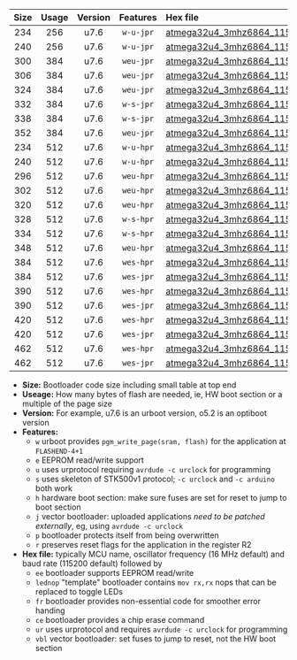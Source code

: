 |Size|Usage|Version|Features|Hex file|
|:-:|:-:|:-:|:-:|:--|
|234|256|u7.6|`w-u-jpr`|[atmega32u4_3mhz6864_115200bps_ur_vbl.hex](https://raw.githubusercontent.com/stefanrueger/urboot/main/atmega32u4_3mhz6864_115200bps_ur_vbl.hex)|
|240|256|u7.6|`w-u-jpr`|[atmega32u4_3mhz6864_115200bps_lednop_ur_vbl.hex](https://raw.githubusercontent.com/stefanrueger/urboot/main/atmega32u4_3mhz6864_115200bps_lednop_ur_vbl.hex)|
|300|384|u7.6|`weu-jpr`|[atmega32u4_3mhz6864_115200bps_ee_ur_vbl.hex](https://raw.githubusercontent.com/stefanrueger/urboot/main/atmega32u4_3mhz6864_115200bps_ee_ur_vbl.hex)|
|306|384|u7.6|`weu-jpr`|[atmega32u4_3mhz6864_115200bps_ee_lednop_ur_vbl.hex](https://raw.githubusercontent.com/stefanrueger/urboot/main/atmega32u4_3mhz6864_115200bps_ee_lednop_ur_vbl.hex)|
|324|384|u7.6|`weu-jpr`|[atmega32u4_3mhz6864_115200bps_ee_lednop_fr_ur_vbl.hex](https://raw.githubusercontent.com/stefanrueger/urboot/main/atmega32u4_3mhz6864_115200bps_ee_lednop_fr_ur_vbl.hex)|
|332|384|u7.6|`w-s-jpr`|[atmega32u4_3mhz6864_115200bps_vbl.hex](https://raw.githubusercontent.com/stefanrueger/urboot/main/atmega32u4_3mhz6864_115200bps_vbl.hex)|
|338|384|u7.6|`w-s-jpr`|[atmega32u4_3mhz6864_115200bps_lednop_vbl.hex](https://raw.githubusercontent.com/stefanrueger/urboot/main/atmega32u4_3mhz6864_115200bps_lednop_vbl.hex)|
|352|384|u7.6|`weu-jpr`|[atmega32u4_3mhz6864_115200bps_ee_lednop_fr_ce_ur_vbl.hex](https://raw.githubusercontent.com/stefanrueger/urboot/main/atmega32u4_3mhz6864_115200bps_ee_lednop_fr_ce_ur_vbl.hex)|
|234|512|u7.6|`w-u-hpr`|[atmega32u4_3mhz6864_115200bps_ur.hex](https://raw.githubusercontent.com/stefanrueger/urboot/main/atmega32u4_3mhz6864_115200bps_ur.hex)|
|240|512|u7.6|`w-u-hpr`|[atmega32u4_3mhz6864_115200bps_lednop_ur.hex](https://raw.githubusercontent.com/stefanrueger/urboot/main/atmega32u4_3mhz6864_115200bps_lednop_ur.hex)|
|296|512|u7.6|`weu-hpr`|[atmega32u4_3mhz6864_115200bps_ee_ur.hex](https://raw.githubusercontent.com/stefanrueger/urboot/main/atmega32u4_3mhz6864_115200bps_ee_ur.hex)|
|302|512|u7.6|`weu-hpr`|[atmega32u4_3mhz6864_115200bps_ee_lednop_ur.hex](https://raw.githubusercontent.com/stefanrueger/urboot/main/atmega32u4_3mhz6864_115200bps_ee_lednop_ur.hex)|
|320|512|u7.6|`weu-hpr`|[atmega32u4_3mhz6864_115200bps_ee_lednop_fr_ur.hex](https://raw.githubusercontent.com/stefanrueger/urboot/main/atmega32u4_3mhz6864_115200bps_ee_lednop_fr_ur.hex)|
|328|512|u7.6|`w-s-hpr`|[atmega32u4_3mhz6864_115200bps.hex](https://raw.githubusercontent.com/stefanrueger/urboot/main/atmega32u4_3mhz6864_115200bps.hex)|
|334|512|u7.6|`w-s-hpr`|[atmega32u4_3mhz6864_115200bps_lednop.hex](https://raw.githubusercontent.com/stefanrueger/urboot/main/atmega32u4_3mhz6864_115200bps_lednop.hex)|
|348|512|u7.6|`weu-hpr`|[atmega32u4_3mhz6864_115200bps_ee_lednop_fr_ce_ur.hex](https://raw.githubusercontent.com/stefanrueger/urboot/main/atmega32u4_3mhz6864_115200bps_ee_lednop_fr_ce_ur.hex)|
|384|512|u7.6|`wes-hpr`|[atmega32u4_3mhz6864_115200bps_ee.hex](https://raw.githubusercontent.com/stefanrueger/urboot/main/atmega32u4_3mhz6864_115200bps_ee.hex)|
|384|512|u7.6|`wes-jpr`|[atmega32u4_3mhz6864_115200bps_ee_vbl.hex](https://raw.githubusercontent.com/stefanrueger/urboot/main/atmega32u4_3mhz6864_115200bps_ee_vbl.hex)|
|390|512|u7.6|`wes-hpr`|[atmega32u4_3mhz6864_115200bps_ee_lednop.hex](https://raw.githubusercontent.com/stefanrueger/urboot/main/atmega32u4_3mhz6864_115200bps_ee_lednop.hex)|
|390|512|u7.6|`wes-jpr`|[atmega32u4_3mhz6864_115200bps_ee_lednop_vbl.hex](https://raw.githubusercontent.com/stefanrueger/urboot/main/atmega32u4_3mhz6864_115200bps_ee_lednop_vbl.hex)|
|420|512|u7.6|`wes-hpr`|[atmega32u4_3mhz6864_115200bps_ee_lednop_fr.hex](https://raw.githubusercontent.com/stefanrueger/urboot/main/atmega32u4_3mhz6864_115200bps_ee_lednop_fr.hex)|
|420|512|u7.6|`wes-jpr`|[atmega32u4_3mhz6864_115200bps_ee_lednop_fr_vbl.hex](https://raw.githubusercontent.com/stefanrueger/urboot/main/atmega32u4_3mhz6864_115200bps_ee_lednop_fr_vbl.hex)|
|462|512|u7.6|`wes-hpr`|[atmega32u4_3mhz6864_115200bps_ee_lednop_fr_ce.hex](https://raw.githubusercontent.com/stefanrueger/urboot/main/atmega32u4_3mhz6864_115200bps_ee_lednop_fr_ce.hex)|
|462|512|u7.6|`wes-jpr`|[atmega32u4_3mhz6864_115200bps_ee_lednop_fr_ce_vbl.hex](https://raw.githubusercontent.com/stefanrueger/urboot/main/atmega32u4_3mhz6864_115200bps_ee_lednop_fr_ce_vbl.hex)|

- **Size:** Bootloader code size including small table at top end
- **Useage:** How many bytes of flash are needed, ie, HW boot section or a multiple of the page size
- **Version:** For example, u7.6 is an urboot version, o5.2 is an optiboot version
- **Features:**
  + `w` urboot provides `pgm_write_page(sram, flash)` for the application at `FLASHEND-4+1`
  + `e` EEPROM read/write support
  + `u` uses urprotocol requiring `avrdude -c urclock` for programming
  + `s` uses skeleton of STK500v1 protocol; `-c urclock` and `-c arduino` both work
  + `h` hardware boot section: make sure fuses are set for reset to jump to boot section
  + `j` vector bootloader: uploaded applications *need to be patched externally*, eg, using `avrdude -c urclock`
  + `p` bootloader protects itself from being overwritten
  + `r` preserves reset flags for the application in the register R2
- **Hex file:** typically MCU name, oscillator frequency (16 MHz default) and baud rate (115200 default) followed by
  + `ee` bootloader supports EEPROM read/write
  + `lednop` "template" bootloader contains `mov rx,rx` nops that can be replaced to toggle LEDs
  + `fr` bootloader provides non-essential code for smoother error handing
  + `ce` bootloader provides a chip erase command
  + `ur` uses urprotocol and requires `avrdude -c urclock` for programming
  + `vbl` vector bootloader: set fuses to jump to reset, not the HW boot section
